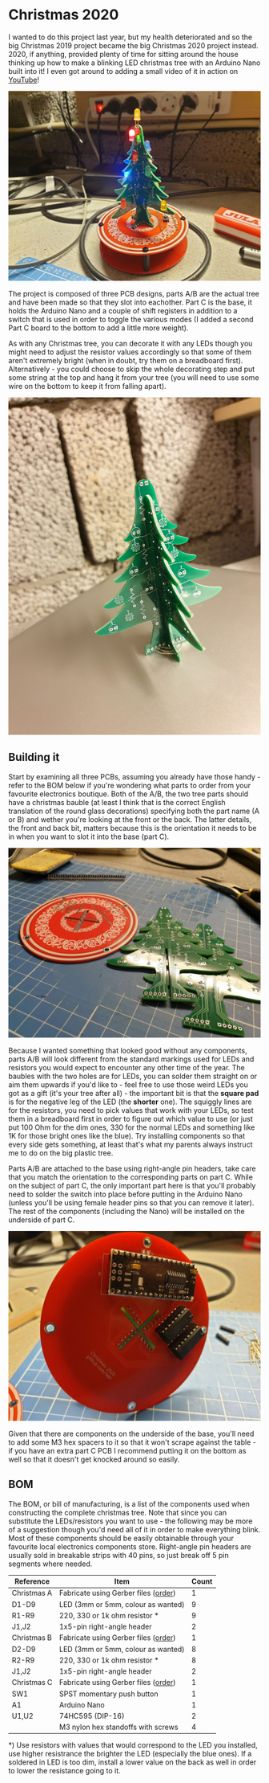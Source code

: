 # Christmas 2020
I wanted to do this project last year, but my health deteriorated and so the big Christmas 2019 project became the big Christmas 2020 project instead. 2020, if anything, provided plenty of time for sitting around the house thinking up how to make a blinking LED christmas tree with an Arduino Nano built into it! I even got around to adding a small video of it in action on [YouTube](https://www.youtube.com/watch?v=C256A0oTeUM)!

![Christmas tree](https://github.com/tebl/Christmas-2020/raw/main/gallery/2020-10-29%2002.12.32.jpg)

The project is composed of three PCB designs, parts A/B are the actual tree and have been made so that they slot into eachother. Part C is the base, it holds the Arduino Nano and a couple of shift registers in addition to a switch that is used in order to toggle the various modes (I added a second Part C board to the bottom to add a little more weight).

As with any Christmas tree, you can decorate it with any LEDs though you might need to adjust the resistor values accordingly so that some of them aren't extremely bright (when in doubt, try them on a breadboard first). Alternatively - you could choose to skip the whole decorating step and put some string at the top and hang it from your tree (you will need to use some wire on the bottom to keep it from falling apart).

![Bare christmas tree](https://github.com/tebl/Christmas-2020/raw/main/gallery/2020-10-30%2019.44.00.jpg)

## Building it
Start by examining all three PCBs, assuming you already have those handy - refer to the BOM below if you're wondering what parts to order from your favourite electronics boutique. Both of the A/B, the two tree parts should have a christmas bauble (at least I think that is the correct English translation of the round glass decorations) specifying both the part name (A or B) and wether you're looking at the front or the back. The latter details, the front and back bit, matters because this is the orientation it needs to be in when you want to slot it into the base (part C).

![PCBs](https://github.com/tebl/Christmas-2020/raw/main/gallery/2020-10-27%2020.44.24.jpg)

Because I wanted something that looked good without any components, parts A/B will look different from the standard markings used for LEDs and resistors you would expect to encounter any other time of the year. The baubles with the two holes are for LEDs, you can solder them straight on or aim them upwards if you'd like to - feel free to use those weird LEDs you got as a gift (it's your tree after all) - the important bit is that the **square pad** is for the negative leg of the LED (the **shorter** one). The squiggly lines are for the resistors, you need to pick values that work with your LEDs, so test them in a breadboard first in order to figure out which value to use (or just put 100 Ohm for the dim ones, 330 for the normal LEDs and something like 1K for those bright ones like the blue). Try installing components so that every side gets something, at least that's what my parents always instruct me to do on the big plastic tree.

Parts A/B are attached to the base using right-angle pin headers, take care that you match the orientation to the corresponding parts on part C. While on the subject of part C, the only important part here is that you'll probably need to solder the switch into place before putting in the Arduino Nano (unless you'll be using female header pins so that you can remove it later). The rest of the components (including the Nano) will be installed on the underside of part C.

![PCB component side](https://github.com/tebl/Christmas-2020/raw/main/gallery/2020-10-28%2022.58.43.jpg)

Given that there are components on the underside of the base, you'll need to add some M3 hex spacers to it so that it won't scrape against the table - if you have an extra part C PCB I recommend putting it on the bottom as well so that it doesn't get knocked around so easily.

## BOM
The BOM, or bill of manufacturing, is a list of the components used when constructing the complete christmas tree. Note that since you can substitute the LEDs/resistors you want to use - the following may be more of a suggestion though you'd need all of it in order to make everything blink. Most of these components should be easily obtainable through your favourite local electronics components store. Right-angle pin headers are usually sold in breakable strips with 40 pins, so just break off 5 pin segments where needed.

| Reference    | Item                                       | Count |
| ------------ | ------------------------------------------ | ----- |
| Christmas A  | Fabricate using Gerber files ([order](https://www.pcbway.com/project/shareproject/Christmas_2020__part_A_.html))   |     1 |
| D1-D9        | LED (3mm or 5mm, colour as wanted)         |     9 |
| R1-R9        | 220, 330 or 1k ohm resistor *              |     9 |
| J1,J2        | 1x5-pin right-angle header                 |     2 |
| Christmas B  | Fabricate using Gerber files ([order](https://www.pcbway.com/project/shareproject/Christmas_2020__part_B_.html))   |     1 |
| D2-D9        | LED (3mm or 5mm, colour as wanted)         |     8 |
| R2-R9        | 220, 330 or 1k ohm resistor *              |     8 |
| J1,J2        | 1x5-pin right-angle header                 |     2 |
| Christmas C  | Fabricate using Gerber files ([order](https://www.pcbway.com/project/shareproject/Christmas_2020__part_C_.html))   |     1 |
| SW1          | SPST momentary push button                 |     1 |
| A1           | Arduino Nano                               |     1 |
| U1,U2        | 74HC595 (DIP-16)                           |     2 |
|              | M3 nylon hex standoffs with screws         |     4 |

*) Use resistors with values that would correspond to the LED you installed, use higher resistrance the brighter the LED (especially the blue ones). If a soldered in LED is too dim, install a lower value on the back as well in order to lower the resistance going to it.